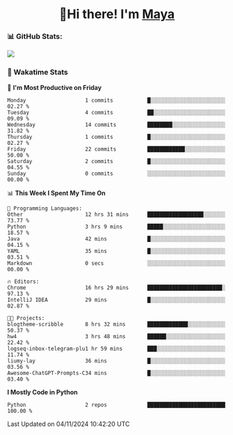  <h1 align="center">👋Hi there! I'm <a href="https://liumyblog.cn">Maya</a></h1>

### 📊 GitHub Stats:
<p href="https://github.com/anuraghazra/github-readme-stats">
<img align="left" src="https://github-readme-stats.vercel.app/api?username=liumy-lay&show_icons=true&title_color=ffffff&icon_color=ffffff&text_color=ffffff&bg_color=D80835&hide_title=true" />
</p>
<br clear="left"/>

### 🚀 Wakatime Stats
<!--START_SECTION:waka-->
📅 **I'm Most Productive on Friday** 

```text
Monday                   1 commits           █░░░░░░░░░░░░░░░░░░░░░░░░   02.27 % 
Tuesday                  4 commits           ██░░░░░░░░░░░░░░░░░░░░░░░   09.09 % 
Wednesday                14 commits          ████████░░░░░░░░░░░░░░░░░   31.82 % 
Thursday                 1 commits           █░░░░░░░░░░░░░░░░░░░░░░░░   02.27 % 
Friday                   22 commits          ████████████░░░░░░░░░░░░░   50.00 % 
Saturday                 2 commits           █░░░░░░░░░░░░░░░░░░░░░░░░   04.55 % 
Sunday                   0 commits           ░░░░░░░░░░░░░░░░░░░░░░░░░   00.00 % 
```


📊 **This Week I Spent My Time On** 

```text
💬 Programming Languages: 
Other                    12 hrs 31 mins      ██████████████████░░░░░░░   73.77 % 
Python                   3 hrs 9 mins        █████░░░░░░░░░░░░░░░░░░░░   18.57 % 
Java                     42 mins             █░░░░░░░░░░░░░░░░░░░░░░░░   04.15 % 
YAML                     35 mins             █░░░░░░░░░░░░░░░░░░░░░░░░   03.51 % 
Markdown                 0 secs              ░░░░░░░░░░░░░░░░░░░░░░░░░   00.00 % 

🔥 Editors: 
Chrome                   16 hrs 29 mins      ████████████████████████░   97.13 % 
IntelliJ IDEA            29 mins             █░░░░░░░░░░░░░░░░░░░░░░░░   02.87 % 

🐱‍💻 Projects: 
blogtheme-scribble       8 hrs 32 mins       █████████████░░░░░░░░░░░░   50.37 % 
hw4                      3 hrs 48 mins       ██████░░░░░░░░░░░░░░░░░░░   22.42 % 
logseq-inbox-telegram-plu1 hr 59 mins        ███░░░░░░░░░░░░░░░░░░░░░░   11.74 % 
liumy-lay                36 mins             █░░░░░░░░░░░░░░░░░░░░░░░░   03.56 % 
Awesome-ChatGPT-Prompts-C34 mins             █░░░░░░░░░░░░░░░░░░░░░░░░   03.40 % 
```

**I Mostly Code in Python** 

```text
Python                   2 repos             █████████████████████████   100.00 % 
```




 Last Updated on 04/11/2024 10:42:20 UTC
<!--END_SECTION:waka-->
